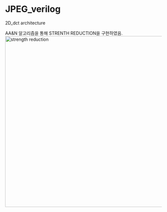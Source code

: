 # JPEG_verilog

2D_dct architecture

AA&N 알고리즘을 통해 STRENTH REDUCTION을 구현하였음.
<img width="551" alt="strength reduction" src="https://user-images.githubusercontent.com/42515992/232041264-f9c52c70-b878-4677-9abb-7575fcacc386.png">
